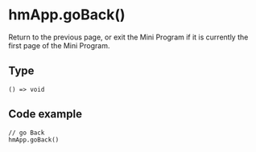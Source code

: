 
# hmApp.goBack()

Return to the previous page, or exit the Mini Program if it is currently the first page of the Mini Program.

## Type[​](/docs/1.0/reference/device-app-api/hmApp/goBack/#type "Direct link to Type")

```
() => void  

```
## Code example[​](/docs/1.0/reference/device-app-api/hmApp/goBack/#code-example "Direct link to Code example")

```
// go Back  
hmApp.goBack()  

```
